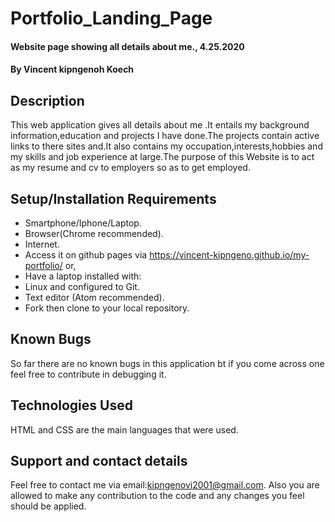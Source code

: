 # Portfolio_Landing_Page
#### Website page showing all details about me., 4.25.2020
#### By **Vincent kipngenoh Koech**
## Description
This web application gives all details about me .It entails my background information,education
  and projects I have done.The projects contain active links to there sites and.It also contains my occupation,interests,hobbies and my skills and job experience at large.The purpose of this Website
  is to act as my resume and cv to employers so as to get employed.
## Setup/Installation Requirements
* Smartphone/Iphone/Laptop.
* Browser(Chrome recommended).
* Internet.
* Access it on github pages via https://vincent-kipngeno.github.io/my-portfolio/ or,
* Have a laptop installed with:
* Linux and configured to Git.
* Text editor (Atom recommended).
* Fork then clone to your local repository.
## Known Bugs
So far there are no known bugs in this application bt if you come across one feel free to contribute
in debugging it.
## Technologies Used
HTML and CSS are the main languages that were used.
## Support and contact details
Feel free to contact me via email:kipngenovi2001@gmail.com. Also you are allowed to make any contribution to the code and any changes you feel should be applied.
